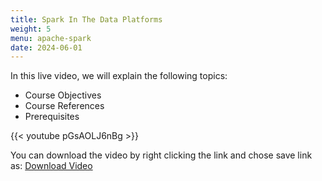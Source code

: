 ```yaml
---
title: Spark In The Data Platforms
weight: 5
menu: apache-spark
date: 2024-06-01
---
```


In this live video, we will explain the following topics:
- Course Objectives
- Course References
- Prerequisites

{{< youtube pGsAOLJ6nBg >}}

You can download the video by right clicking the link and chose save link as: [Download Video](https://garage-education.s3.amazonaws.com/spark-course/Ch.04-05-Spark-In-The-Data-Platforms.mp4)
